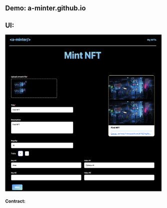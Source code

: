 <h2>Demo:
<a link="a-minter.github.io">a-minter.github.io</a>
</h2>

<h2>UI:</h2>

<img src="src/resources/1.png" width="500" height="500" />

<h4>
Contract: 
</h4>
